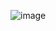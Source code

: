 ![image](https://github.com/DeveloperSungHyun/ESP32S2-My_DevelopBoard/assets/106124474/432f16e1-ba9c-4834-9bb0-c4b92b0c05b5)
